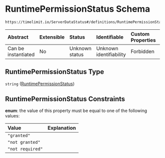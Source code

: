 # RuntimePermissionStatus Schema

```txt
https://timelimit.io/ServerDataStatus#/definitions/RuntimePermissionStatus
```

| Abstract            | Extensible | Status         | Identifiable            | Custom Properties | Additional Properties | Access Restrictions | Defined In                                                                            |
| :------------------ | :--------- | :------------- | :---------------------- | :---------------- | :-------------------- | :------------------ | :------------------------------------------------------------------------------------ |
| Can be instantiated | No         | Unknown status | Unknown identifiability | Forbidden         | Allowed               | none                | [ServerDataStatus.schema.json\*](ServerDataStatus.schema.json "open original schema") |

## RuntimePermissionStatus Type

`string` ([RuntimePermissionStatus](serverdatastatus-definitions-runtimepermissionstatus.md))

## RuntimePermissionStatus Constraints

**enum**: the value of this property must be equal to one of the following values:

| Value            | Explanation |
| :--------------- | :---------- |
| `"granted"`      |             |
| `"not granted"`  |             |
| `"not required"` |             |
